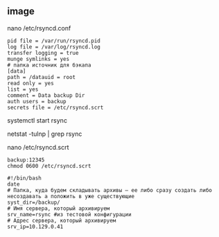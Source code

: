 image
-
nano /etc/rsyncd.conf

```
pid file = /var/run/rsyncd.pid
log file = /var/log/rsyncd.log
transfer logging = true
munge symlinks = yes
# папка источник для бэкапа
[data]
path = /datauid = root
read only = yes
list = yes
comment = Data backup Dir
auth users = backup
secrets file = /etc/rsyncd.scrt
```
systemctl start rsync 

netstat -tulnp | grep rsync

nano /etc/rsyncd.scrt

```
backup:12345
chmod 0600 /etc/rsyncd.scrt
```
```
#!/bin/bash
date
# Папка, куда будем складывать архивы — ее либо сразу создать либо несоздавать а положить в уже существующие
syst_dir=/backup/
# Имя сервера, который архивируем
srv_name=rsync #из тестовой конфигурации
# Адрес сервера, который архивируем
srv_ip=10.129.0.41
```

